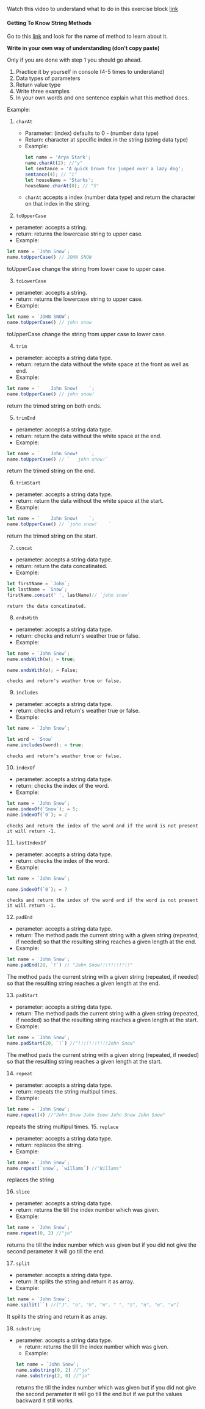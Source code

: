 Watch this video to understand what to do in this exercise block [link](https://www.youtube.com/watch?v=zGpplZj4zY0&feature=youtu.be)

#### Getting To Know String Methods

Go to this [link](https://developer.mozilla.org/en-US/docs/Web/JavaScript/Reference/Global_Objects/String) and look for the name of method to learn about it.

**Write in your own way of understanding (don't copy paste)**

Only if you are done with step 1 you should go ahead.

1. Practice it by yourself in console (4-5 times to understand)
2. Data types of parameters
3. Return value type
4. Write three examples
5. In your own words and one sentence explain what this method does.

Example:

1. `charAt`

   - Parameter: (index) defaults to 0 - (number data type)
   - Return: character at specific index in the string (string data type)
   - Example:
     ```js
     let name = 'Arya Stark';
     name.charAt(2); //"y"
     let sentance = 'A quick brown fox jumped over a lazy dog';
     sentance(4); // "i"
     let houseName = 'Starks';
     houseName.charAt(0); // "S"
     ```
   - `charAt` accepts a index (number data type) and return the character on that index in the string.

2. `toUpperCase`

  - perameter: accepts a string.
  - return: returns the lowercase string to upper case.
  - Example: 
   ```js
   let name = `John Snow`;
   name.toUpperCase() // JOHN SNOW
   ```
   toUpperCase change the string from lower case to upper case.

3. `toLowerCase`

  - perameter: accepts a string.
  - return: returns the lowercase string to upper case.
  - Example: 
   ```js
   let name = `JOHN SNOW`;
   name.toUpperCase() // john snow
   ```
   toUpperCase change the string from upper case to lower case.

4. `trim`

  - perameter: accepts a string data type.
  - return: return the data without the white space at the front as well as end.
  - Example: 
   ```js
   let name = `    John Snow!    `;
   name.toUpperCase() // john snow!
   ```
   return the trimed string on both ends.

5. `trimEnd`

  - perameter: accepts a string data type.
  - return: return the data without the white space at the end.
  - Example: 
   ```js
   let name = `    John Snow!    `;
   name.toUpperCase() // `   john snow!`
   ```
   return the trimed string on the end.

6. `trimStart`

  - perameter: accepts a string data type.
  - return: return the data without the white space at the start.
  - Example: 
   ```js
   let name = `    John Snow!    `;
   name.toUpperCase() // `john snow!    `
   ```
   return the trimed string on the start.

7. `concat`

  - perameter: accepts a string data type.
  - return: return the data concatinated.
  - Example: 
   ```js
   let firstName = `John`;
   let lastName = `Snow`;
   firstName.concat(' ', lastName)// `john snow`
   ```
    return the data concatinated.

8. `endsWith`

  - perameter: accepts a string data type.
  - return: checks and return's weather true or false.
  - Example: 
   ```js
  let name = `John Snow`;
  name.endsWith(w); = true;

  name.endsWith(o); = False;
   ```
    checks and return's weather true or false.

9. `includes`

  - perameter: accepts a string data type.
  - return: checks and return's weather true or false.
  - Example: 
   ```js
  let name = `John Snow`;

  let word = `Snow` 
  name.includes(word); = true;
   ```
    checks and return's weather true or false.

10. `indexOf`

  - perameter: accepts a string data type.
  - return: checks the index of the word.
  - Example: 
   ```js
  let name = `John Snow`;
  name.indexOf(`Snow`); = 5;
  name.indexOf(`0`); = 2
   ```
    checks and return the index of the word and if the word is not present it will return -1.

11. `lastIndexOf`

 - perameter: accepts a string data type.
  - return: checks the index of the word.
  - Example: 
   ```js
  let name = `John Snow`;

  name.indexOf(`0`); = 7
   ```
    checks and return the index of the word and if the word is not present it will return -1.

12. `padEnd`

  - perameter: accepts a string data type.
  - return: The method pads the current string with a given string (repeated, if needed) so that the resulting string reaches a given length at the end.
  - Example: 
   ```js
   let name = `John Snow`;
   name.padEnd(20, `!`) // "John Snow!!!!!!!!!!!"
   ```
   The method pads the current string with a given string (repeated, if needed) so that the resulting string reaches a given length at the end.

13. `padStart`
 - perameter: accepts a string data type.
  - return: The method pads the current string with a given string (repeated, if needed) so that the resulting string reaches a given length at the start.
  - Example: 
   ```js
   let name = `John Snow`;
   name.padStart(20, `!`) //"!!!!!!!!!!!John Snow"
   ```
   The method pads the current string with a given string (repeated, if needed) so that the resulting string reaches a given length at the start.

14. `repeat`

 - perameter: accepts a string data type.
  - return: repeats the string multipul times.
  - Example: 
   ```js
   let name = `John Snow`;
   name.repeat(4) //"John Snow John Snow John Snow John Snow"
   ```
repeats the string multipul times.
15. `replace`

 - perameter: accepts a string data type.
  - return: replaces the string.
  - Example: 
   ```js
   let name = `John Snow`;
   name.repeat(`snow`, `willams`) //"Willams"
   ```
  replaces the string

16. `slice`

 - perameter: accepts a string data type.
  - return: returns the till the index number which was given.
  - Example: 
   ```js
   let name = `John Snow`;
   name.repeat(0, 2) //"jo"
   ```
  returns the till the index number which was given but if you did not give the second perameter it will go till the end.

17. `split`

 - perameter: accepts a string data type.
  - return: It spilits the string and return it as array.
  - Example: 
   ```js
   let name = `John Snow`;
   name.spilit(``) //["J", "o", "h", "n", " ", "S", "n", "o", "w"]
   ```
  It spilits the string and return it as array.

18. `substring`

- perameter: accepts a string data type.
  - return: returns the till the index number which was given.
  - Example: 
   ```js
   let name = `John Snow`;
   name.substring(0, 2) //"jo"
   name.substring(2, 0) //"jo"
   ```
  returns the till the index number which was given but if you did not give the second perameter it will go till the end but if we put the values backward it still works.
